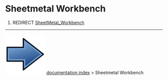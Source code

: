 # Sheetmetal Workbench
1.  REDIRECT [SheetMetal_Workbench](SheetMetal_Workbench.md)



---
![](images/Button_right.svg) [documentation index](../README.md) > Sheetmetal Workbench
